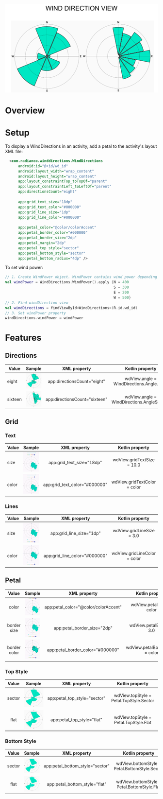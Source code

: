 ![header](https://github.com/KessoPavel/images/blob/master/Wind-Direction-View/Wind-Direction-View.png)

# Overview

# Setup

To display a WindDirections in an activity, add a petal to the activity's layout XML file:

```xml
  <com.radiance.winddirections.WindDirections
      android:id="@+id/wd_id"
      android:layout_width="wrap_content"
      android:layout_height="wrap_content"
      app:layout_constraintTop_toTopOf="parent"
      app:layout_constraintLeft_toLeftOf="parent"
      app:directionsCount="eight"
      
      app:grid_text_size="18dp"
      app:grid_text_color="#000000"
      app:grid_line_size="1dp"
      app:grid_line_color="#000000"
      
      app:petal_color="@color/colorAccent"
      app:petal_border_color="#000000"  
      app:petal_border_size="2dp"   
      app:petal_margin="2dp"        
      app:petal_top_style="sector"     
      app:petal_bottom_style="sector"     
      app:petal_bottom_radius="4dp" />
```

To set wind power:

```kotlin
// 1. Create WindPower object. WindPower contains wind power depending on the direction.
val windPower = WindDirections.WindPower().apply {N = 400
                                                  S = 300
                                                  E = 200
                                                  W = 500}
// 2. Find windDirection view
val windDirections = findViewById<WindDirections>(R.id.wd_id)
// 3. Set windPower property
windDirections.windPower = windPower
```

# Features
## Directions

| Value         | Sample        | XML property | Kotlin property |
| ------------- |:-------------:|:-------------:|:-------------:|
| eight         | ![eight](https://github.com/KessoPavel/images/blob/master/Wind-Direction-View/eight.jpg) | app:directionsCount="eight" | wdView.angle = WindDirections.Angle.Eight |
| sixteen       | ![sixteen](https://github.com/KessoPavel/images/blob/master/Wind-Direction-View/sixteen.jpg) | app:directionsCount="sixteen" | wdView.angle = WindDirections.AngleSixteen |

## Grid
### Text

 | Value         | Sample        | XML property  | Kotlin property |
 | ------------- |:-------------:|:-------------:|:---------------:|
 |size     | ![eight](https://github.com/KessoPavel/images/blob/master/Wind-Direction-View/text_size.gif) | app:grid_text_size="18dp" | wdView.gridTextSize = 10.0 |
 | color    | ![eight](https://github.com/KessoPavel/images/blob/master/Wind-Direction-View/text_color.gif) | app:grid_text_color="#000000" | wdView.gridTextColor = color |

### Lines

      
 | Value         | Sample        | XML property  | Kotlin property |
 | ------------- |:-------------:|:-------------:|:---------------:|
 |size     | ![eight](https://github.com/KessoPavel/images/blob/master/Wind-Direction-View/grid_size.gif) | app:grid_line_size="1dp" | wdView.gridLineSize = 3.0 |
 | color    | ![eight](https://github.com/KessoPavel/images/blob/master/Wind-Direction-View/grid_color.gif) | app:grid_line_color="#000000" | wdView.gridLineColor = color |

## Petal

 | Value         | Sample        | XML property  | Kotlin property |
 | :-----------: |:-------------:|:-------------:|:---------------:|
 | color | ![eight](https://github.com/KessoPavel/images/blob/master/Wind-Direction-View/petal_color.gif) | app:petal_color="@color/colorAccent" | wdView.petalColor = color |
 | border size | ![eight](https://github.com/KessoPavel/images/blob/master/Wind-Direction-View/petal_border_size.gif) | app:petal_border_size="2dp" | wdView.petalBorder = 3.0 |
  | border color | ![eight](https://github.com/KessoPavel/images/blob/master/Wind-Direction-View/petal_border_color.gif) | app:petal_border_color="#000000" | wdView.petalBorderColor = color |
  
### Top Style

 | Value         | Sample        | XML property  | Kotlin property |
 | :-----------: |:-------------:|:-------------:|:---------------:|
 | sector | ![eight](https://github.com/KessoPavel/images/blob/master/Wind-Direction-View/pot_style_sector.jpg) | app:petal_top_style="sector" | wdView.topStyle = Petal.TopStyle.Sector |
 | flat | ![eight](https://github.com/KessoPavel/images/blob/master/Wind-Direction-View/top_style_flat.jpg) | app:petal_top_style="flat" | wdView.topStyle = Petal.TopStyle.Flat |
 
 ### Bottom Style

 | Value         | Sample        | XML property  | Kotlin property |
 | :-----------: |:-------------:|:-------------:|:---------------:|
 | sector | ![eight](https://github.com/KessoPavel/images/blob/master/Wind-Direction-View/bottom_style_sector.jpg) | app:petal_bottom_style="sector" | wdView.bottomStyle = Petal.BottomStyle.Sector |
 | flat | ![eight](https://github.com/KessoPavel/images/blob/master/Wind-Direction-View/bottom_style_flat.jpg) | app:petal_bottom_style="flat" | wdView.bottomStyle = Petal.BottomStyle.Flat |
